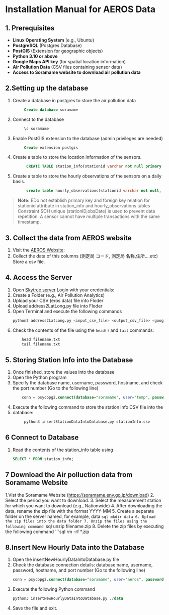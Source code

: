 # Installation Manual for AEROS Data

## 1. Prerequisites
- **Linux Operating System** (e.g., Ubuntu)
- **PostgreSQL** (Postgres Database)
- **PostGIS** (Extension for geographic objects)
- **Python 3.10 or above**
- **Google Maps API key** (for spatial location information)
- **Air Pollution Data** (CSV files containing sensor data)
- **Access to Soramame website to download air pollution data**

## 2.Setting up the database
1. Create a database in postgres to store the air pollution data
   ```sql
        Create database soramame
2. Connect to the database
   ```sql
        \c soramame
3. Enable PostGIS extension to the database (admin privileges are needed)
    ```sql
         Create extension postgis
4. Create a table to store the location information of the sensors.
    ```sql
          CREATE TABLE station_info(stationid varchar not null primary key, name varchar, address varchar, location geography(POINT,4326));
5.  Create a table to store the hourly observations of the sensors on a daily basis.
     ```sql
           create table hourly_observations(stationid varchar not null, obsDate timestamp, SO2 double precision, no double precision, no2 double precision, nox double precision, co double precision, ox double precision, nmhc double precision, ch4 double precision, thc double precision, spm double precision, pm25 double precision, sp double precision, wd varchar, ws double precision, temp double precision, hum double precision, constraint SOH unique (stationID,obsDate));
> **Note:** EDo not establish primary key and foreign key relation for stationid attribute in station_info and hourly_observations tables
> Constraint SOH unique (stationID,obsDate) is used to prevent data repetition. A sensor cannot have multiple transactions with the same timestamp.
## 3. Collect the data from AEROS website 
1. Visit the [AEROS Website](https://soramame.env.go.jp/station):
2. Collect the data of this columns (測定局 コード,
測定局 名称,住所....etc) Store a csv file.
## 4. Access the Server 
1. Open [Skytree server](http://163.143.165.141:8000/hub/login?next=%2Fhub%2F) Login with your credentials:
2. Create a Folder (e.g., Air Pollution Analytics)
3. Upload your CSV (eros data) file into Floder
4. Upload address2LatLong.py file into Floder
5. Open Terminal and execute the following commands
   ```sql
   python3 address2LatLong.py <input_csv_file> <output_csv_file> <google_maps_api_key>
6. Check the contents of the file using the `head()` and `tail` commands:
   ```sql
       head filename.txt
       tail filename.txt
## 5. Storing Station Info into the Database
1. Once finished, store the values into the database 
2. Open the Python program
3. Specify the database name, username, password, hostname, and check the port number (Go to the following line)
    ```sql
        conn = psycopg2.connect(database="soramame", user="temp", password="BunnyBittu@143", host="163.143.165.136", port=5432)
4. Execute the following command to store the station info CSV file into the 
5. database: 
   ```sql
        python3 insertStationDataIntoDatabase.py stationInfo.csv
## 6 Connect to Database
1. Read the contents of the station_info table using
    ```sql
   SELECT * FROM station_info;
## 7 Download the Air polluction data from Soramame Website 
1.Vist the Soramame Website (https://soramame.env.go.jp/download)
2. Select the period you want to download.
3. Select the measurement station for which you want to download (e.g., Nationwide)
4. After downloading the data, rename the zip file with the format YYYY-MM
5. Create a separate folder on the server named, for example, data
    ```sql
   mkdir data
6. Upload the zip files into the data folder
7. Unzip the files using the following command
    ```sql
   unzip filename.zip
8. Delete the zip files by executing the following command 
    ```sql
   rm -rf *.zip
## 8.Insert New Hourly Data into the Database
1. Open the insertNewHourlyDataIntoDatabase.py file
2. Check the database connection details: database name, username, password, hostname, and port number (Go to the following line)
    ```sql
   conn = psycopg2.connect(database="soramame", user="aeros", password="aeros123", host="163.143.165.136", port=5432)
3. Execute the following Python command
    ```sql
   python3 insertNewHourlyDataIntoDatabase.py ./data
4. Save the file and exit.



 
  



 



   
